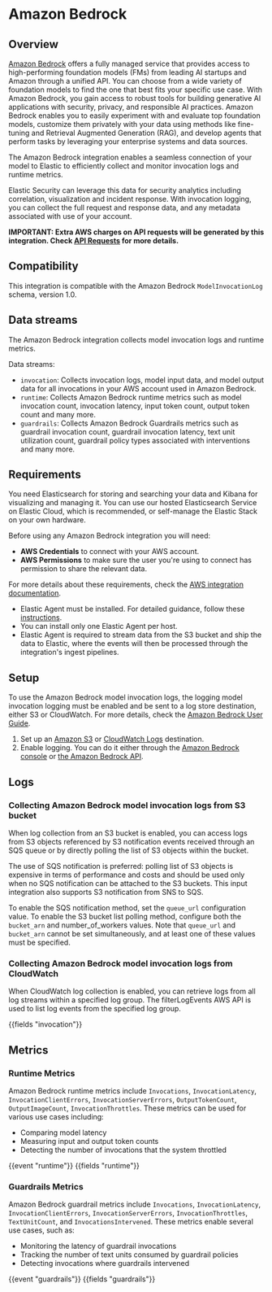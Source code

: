 # Amazon Bedrock

## Overview

[Amazon Bedrock](https://docs.aws.amazon.com/bedrock/index.html) offers a fully managed service that provides access to high-performing foundation models (FMs) from leading AI startups and Amazon through a unified API. You can choose from a wide variety of foundation models to find the one that best fits your specific use case. With Amazon Bedrock, you gain access to robust tools for building generative AI applications with security, privacy, and responsible AI practices. Amazon Bedrock enables you to easily experiment with and evaluate top foundation models, customize them privately with your data using methods like fine-tuning and Retrieval Augmented Generation (RAG), and develop agents that perform tasks by leveraging your enterprise systems and data sources.

The Amazon Bedrock integration enables a seamless connection of your model to Elastic to efficiently collect and monitor invocation logs and runtime metrics.

Elastic Security can leverage this data for security analytics including
correlation, visualization and incident response. With invocation logging, you
can collect the full request and response data, and any metadata associated with
use of your account.

**IMPORTANT: Extra AWS charges on API requests will be generated by this integration. Check [API Requests](https://www.elastic.co/docs/current/integrations/aws#api-requests) for more details.**

## Compatibility

This integration is compatible with the Amazon Bedrock `ModelInvocationLog` schema,
version 1.0.

## Data streams

The Amazon Bedrock integration collects model invocation logs and runtime metrics.

Data streams:
 - `invocation`: Collects invocation logs, model input data, and model output
   data for all invocations in your AWS account used in Amazon Bedrock.
 - `runtime`: Collects Amazon Bedrock runtime metrics such as model invocation
   count, invocation latency, input token count, output token count and many
   more.   
 - `guardrails`: Collects Amazon Bedrock Guardrails metrics such as guardrail invocation
count, guardrail invocation latency, text unit utilization count, guardrail policy types associated with interventions and many more.

## Requirements

You need Elasticsearch for storing and searching your data and Kibana for
visualizing and managing it. You can use our hosted Elasticsearch Service on
Elastic Cloud, which is recommended, or self-manage the Elastic Stack on your
own hardware.

Before using any Amazon Bedrock integration you will need:

* **AWS Credentials** to connect with your AWS account.
* **AWS Permissions** to make sure the user you're using to connect has
  permission to share the relevant data.

For more details about these requirements, check the [AWS
integration
documentation](https://docs.elastic.co/integrations/aws#requirements).

* Elastic Agent must be installed. For detailed guidance, follow these [instructions](https://www.elastic.co/guide/en/fleet/current/elastic-agent-installation.html).
* You can install only one Elastic Agent per host.
* Elastic Agent is required to stream data from the S3 bucket and ship the
  data to Elastic, where the events will then be processed through the
  integration's ingest pipelines.

## Setup

To use the Amazon Bedrock model invocation logs, the logging model
invocation logging must be enabled and be sent to a log store destination,
either S3 or CloudWatch. For more details, check the
[Amazon Bedrock User Guide](https://docs.aws.amazon.com/bedrock/latest/userguide/model-invocation-logging.html).

1. Set up an [Amazon S3](https://docs.aws.amazon.com/bedrock/latest/userguide/model-invocation-logging.html#setup-s3-destination) or [CloudWatch Logs](https://docs.aws.amazon.com/bedrock/latest/userguide/model-invocation-logging.html#setup-cloudwatch-logs-destination) destination.
2. Enable logging. You can do it either through the [Amazon Bedrock console](https://docs.aws.amazon.com/bedrock/latest/userguide/model-invocation-logging.html#model-invocation-logging-console) or [the Amazon Bedrock API](https://docs.aws.amazon.com/bedrock/latest/userguide/model-invocation-logging.html#using-apis-logging). 

## Logs

### Collecting Amazon Bedrock model invocation logs from S3 bucket

When log collection from an S3 bucket is enabled, you can access logs from S3 objects referenced by S3 notification events received through an SQS queue or by directly polling the list of S3 objects within the bucket.

The use of SQS notification is preferred: polling list of S3 objects is 
expensive in terms of performance and costs and should be used only 
when no SQS notification can be attached to the S3 buckets. This input 
integration also supports S3 notification from SNS to SQS.

To enable the SQS notification method, set the `queue_url` configuration value. To enable the S3 bucket list polling method, configure both the `bucket_arn` and number_of_workers values. Note that `queue_url` and `bucket_arn` cannot be set simultaneously, and at least one of these values must be specified.

### Collecting Amazon Bedrock model invocation logs from CloudWatch

When CloudWatch log collection is enabled, you can retrieve logs from all log streams within a specified log group. The filterLogEvents AWS API is used to list log events from the specified log group.

{{fields "invocation"}}

## Metrics

### Runtime Metrics

Amazon Bedrock runtime metrics include `Invocations`, `InvocationLatency`,
`InvocationClientErrors`, `InvocationServerErrors`, `OutputTokenCount`,
`OutputImageCount`, `InvocationThrottles`. These metrics can be used for various use cases including: 
 - Comparing model latency 
 - Measuring input and output token counts
 - Detecting the number of invocations that the system throttled   

{{event "runtime"}}
{{fields "runtime"}}

### Guardrails Metrics

Amazon Bedrock guardrail metrics include `Invocations`, `InvocationLatency`, `InvocationClientErrors`, `InvocationServerErrors`, `InvocationThrottles`, `TextUnitCount`, and `InvocationsIntervened`. These metrics enable several use cases, such as:

- Monitoring the latency of guardrail invocations
- Tracking the number of text units consumed by guardrail policies
- Detecting invocations where guardrails intervened

{{event "guardrails"}}
{{fields "guardrails"}}
